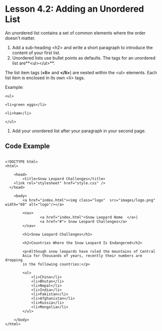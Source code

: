 # Lesson 4.2: Adding an Unordered List

An unordered list contains a set of common elements where the order doesn't matter.

1. Add a sub-heading &lt;h2&gt; and write a short paragraph to introduce the content of your first list.
2. Unordered lists use bullet points as defaults. The tags for an unordered list are**&lt;ul&gt;&lt;/ul&gt;**.

The list item tags \(**&lt;li&gt;** and **&lt;/li&gt;**\) are nested within the &lt;ul&gt; elements. Each list item is enclosed in its own &lt;li&gt; tags.

Example:

`<ul>`

`<li>green eggs</li>`

`<li>ham</li>`

`</ul>`

1. Add your unordered list after your paragraph in your second page.

## Code Example

```text

<!DOCTYPE html>
<html>

	<head>
		<title>Snow Leopard Challenges</title>
    <link rel="stylesheet" href="style.css" />
  </head>

	<body>
		<a href="index.html"><img class="logo"  src="images/logo.png" width="60" alt="logo"/></a>

		<nav>
				<a href="index.html">Snow Leopard Home  </a>|
				<a href="#"> Snow Leopard Challenges</a>
		</nav>

		<h1>Snow Leopard Challenges</h1>

		<h2>Countries Where the Snow Leopard Is Endangered</h2>

		<p>Although snow leopards have ruled the mountains of Central 
		Asia for thousands of years, recently their numbers are dropping 
		in the following countries:</p>

		<ul>
			<li>China</li>
			<li>Bhutan</li>
			<li>Nepal</li>
			<li>India</li>
			<li>Pakistan</li>
			<li>Afghanistan</li>
			<li>Russia</li>
			<li>Mongolia</li>
		</ul>

	</body>
</html>
```

